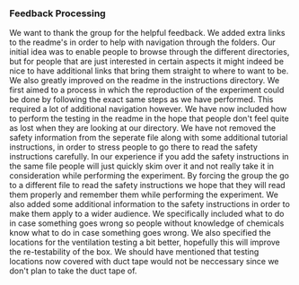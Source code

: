 ### Feedback Processing

We want to thank the group for the helpful feedback.
We added extra links to the readme's in order to help with navigation through the folders. Our initial idea was to enable people to browse through the different directories, but for people that are just interested in certain aspects it might indeed be nice to have additional links that bring them straight to where to want to be.
We also greatly improved on the readme in the instructions directory. We first aimed to a process in which the reproduction of the experiment could be done by following the exact same steps as we have performed. This required a lot of additional navigation however. We have now included how to perform the testing in the readme in the hope that people don't feel quite as lost when they are looking at our directory. We have not removed the safety information from the seperate file along with some additional tutorial instructions, in order to stress people to go there to read the safety instructions carefully. In our experience if you add the safety instructions in the same file people will just quickly skim over it and not really take it in consideration while performing the experiment. By forcing the group the go to a different file to read the safety instructions we hope that they will read them properly and remember them while performing the experiment.
We also added some additional information to the safety instructions in order to make them apply to a wider audience. We specifically included what to do in case something goes wrong so people without knowledge of chemicals know what to do in case something goes wrong. 
We also specified the locations for the ventilation testing a bit better, hopefully this will improve the re-testability of the box. We should have mentioned that testing locations now covered with duct tape would not be neccessary since we don't plan to take the duct tape of.
